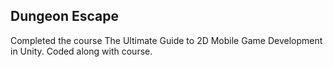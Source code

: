 ## Dungeon Escape
Completed the course The Ultimate Guide to 2D Mobile Game Development in Unity. Coded along with course.
